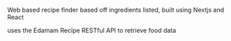 Web based recipe finder based off ingredients listed, built using Nextjs and React

uses the Edamam Recipe RESTful API to retrieve food data

